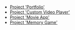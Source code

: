 - [Project 'Portfolio'](https://thorsangervanet.github.io/JS-FE-Pre-School-2022/portfolio/)
- [Project 'Custom Video Player'](https://thorsangervanet.github.io/JS-FE-Pre-School-2022/portfolio/#video)
- [Project 'Movie App'](https://thorsangervanet.github.io/JS-FE-Pre-School-2022/movie-app/)
- [Project 'Memory Game'](https://thorsangervanet.github.io/JS-FE-Pre-School-2022/memory-game/)
